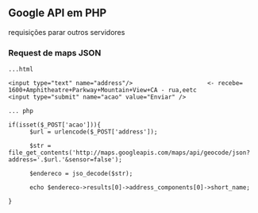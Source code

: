 ## Google API em PHP

requisições parar outros servidores

### Request de maps JSON

    ...html
    
    <input type="text" name="address"/>                     <- recebe= 1600+Amphitheatre+Parkway+Mountain+View+CA - rua,eetc
    <input type="submit" name="acao" value="Enviar" />

    ... php

    if(isset($_POST['acao'])){
          $url = urlencode($_POST['address']);
          
          $str = file_get_contents('http://maps.googleapis.com/maps/api/geocode/json?address='.$url.'&sensor=false');

          $endereco = jso_decode($str);

          echo $endereco->results[0]->address_components[0]->short_name;
          
    }
    
